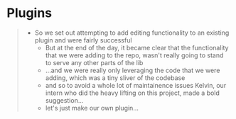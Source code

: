 # Plugins
> * So we set out attempting to add editing functionality to an existing plugin and were fairly successful
>   - But at the end of the day, it became clear that the functionality that we were adding to the repo, wasn't really going to stand to serve any other parts of the lib
>   - ...and we were really only leveraging the code that we were adding, which was a tiny sliver of the codebase
>   - and so to avoid a whole lot of maintainence issues Kelvin, our intern who did the heavy lifting on this project, made a bold suggestion...
>   - let's just make our own plugin...
